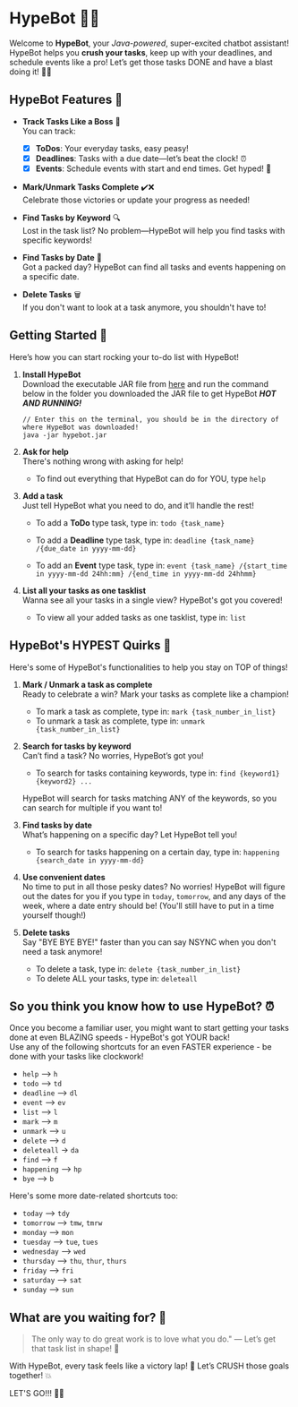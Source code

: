 # HypeBot 🚀🎉

Welcome to **HypeBot**, your *Java-powered*, super-excited chatbot assistant! HypeBot helps you **crush your tasks**, keep up with your deadlines, and schedule events like a pro! Let’s get those tasks DONE and have a blast doing it! 💪🔥

## HypeBot Features 🌟

- **Track Tasks Like a Boss** 💼  
  You can track:
    - [x]   **ToDos**: Your everyday tasks, easy peasy!
    - [x]   **Deadlines**: Tasks with a due date—let’s beat the clock! ⏰
    - [x]   **Events**: Schedule events with start and end times. Get hyped! 🎉

- **Mark/Unmark Tasks Complete** ✔️❌  
  Celebrate those victories or update your progress as needed!

- **Find Tasks by Keyword** 🔍  
  Lost in the task list? No problem—HypeBot will help you find tasks with specific keywords!

- **Find Tasks by Date** 📅  
  Got a packed day? HypeBot can find all tasks and events happening on a specific date.

- **Delete Tasks** 🗑️  
  If you don't want to look at a task anymore, you shouldn't have to! 

## Getting Started 🏁

Here’s how you can start rocking your to-do list with HypeBot!

1. **Install HypeBot**  
   Download the executable JAR file from [here](https://github.com/youngseopark05/ip/releases/tag/A-Release) 
   and run the command below in the folder you downloaded the JAR file to get HypeBot **_HOT AND RUNNING!_**

   ```terminal
   // Enter this on the terminal, you should be in the directory of where HypeBot was downloaded!
   java -jar hypebot.jar

2. **Ask for help**  
   There's nothing wrong with asking for help! 
   - To find out everything that HypeBot can do for YOU, type `help`


3. **Add a task**  
   Just tell HypeBot what you need to do, and it’ll handle the rest!

    - To add a **ToDo** type task, type in: `todo {task_name}`

    - To add a **Deadline** type task, type in: `deadline {task_name} /{due_date in yyyy-mm-dd}`

    - To add an **Event** type task, type in:
      `event {task_name} /{start_time in yyyy-mm-dd 24hh:mm} /{end_time in yyyy-mm-dd 24hhmm}`


4. **List all your tasks as one tasklist**  
   Wanna see all your tasks in a single view? HypeBot's got you covered!

    - To view all your added tasks as one tasklist, type in: `list`

## HypeBot's HYPEST Quirks 🙌

Here's some of HypeBot's functionalities to help you stay on TOP of things!

1. **Mark / Unmark a task as complete**  
   Ready to celebrate a win? Mark your tasks as complete like a champion!

    - To mark a task as complete, type in: `mark {task_number_in_list}
`
    - To unmark a task as complete, type in: `unmark {task_number_in_list}`


2. **Search for tasks by keyword**  
   Can’t find a task? No worries, HypeBot’s got you!

    - To search for tasks containing keywords, type in: `find {keyword1} {keyword2} ...`

   HypeBot will search for tasks matching ANY of the keywords, so you can search for multiple if you want to!


3. **Find tasks by date**  
   What’s happening on a specific day? Let HypeBot tell you!
   - To search for tasks happening on a certain day, type in: `happening {search_date in yyyy-mm-dd}`


4. **Use convenient dates**  
   No time to put in all those pesky dates? No worries! HypeBot will figure out the dates for you if you type in
   `today`, `tomorrow`, and any days of the week, where a date entry should be! (You'll still have to put in a time
   yourself though!)


5. **Delete tasks**  
   Say "BYE BYE BYE!" faster than you can say NSYNC when you don't need a task anymore!
   - To delete a task, type in: `delete {task_number_in_list}`
   - To delete ALL your tasks, type in: `deleteall`

## So you think you know how to use HypeBot? ⏰

Once you become a familiar user, you might want to start getting your tasks done at even BLAZING speeds - HypeBot's got 
YOUR back!   
Use any of the following shortcuts for an even FASTER experience - be done with your tasks like clockwork!
- `help` --> `h`
- `todo` --> `td`
- `deadline` --> `dl`
- `event` --> `ev`
- `list` --> `l`
- `mark` --> `m`
- `unmark` --> `u`
- `delete` --> `d`
- `deleteall` -> `da`
- `find` --> `f`
- `happening` --> `hp`
- `bye` --> `b`

Here's some more date-related shortcuts too:

- `today` --> `tdy`
- `tomorrow` --> `tmw`, `tmrw`
- `monday` --> `mon`
- `tuesday` --> `tue`, `tues`
- `wednesday` --> `wed`
- `thursday` --> `thu`, `thur`, `thurs`
- `friday` --> `fri`
- `saturday` --> `sat`
- `sunday` --> `sun`

## What are you waiting for? 🤖

> The only way to do great work is to love what you do." — Let’s get that task list in shape! 💪

With HypeBot, every task feels like a victory lap! 🏁 Let’s CRUSH those goals together! 💥

LET'S GO!!! 🎉🚀